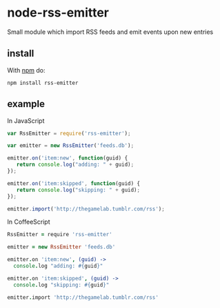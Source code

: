 node-rss-emitter
================

Small module which import RSS feeds and emit events upon new entries

## install

With [npm](http://npmjs.org) do:

```
npm install rss-emitter
```

## example

In JavaScript

```javascript
var RssEmitter = require('rss-emitter');

var emitter = new RssEmitter('feeds.db');

emitter.on('item:new', function(guid) {
   return console.log("adding: " + guid);
});

emitter.on('item:skipped', function(guid) {
   return console.log("skipping: " + guid);
});

emitter.import('http://thegamelab.tumblr.com/rss');
```

In CoffeeScript

```coffee
RssEmitter = require 'rss-emitter'

emitter = new RssEmitter 'feeds.db'

emitter.on 'item:new', (guid) ->
  console.log "adding: #{guid}"

emitter.on 'item:skipped', (guid) ->
  console.log "skipping: #{guid}"

emitter.import 'http://thegamelab.tumblr.com/rss'
```
